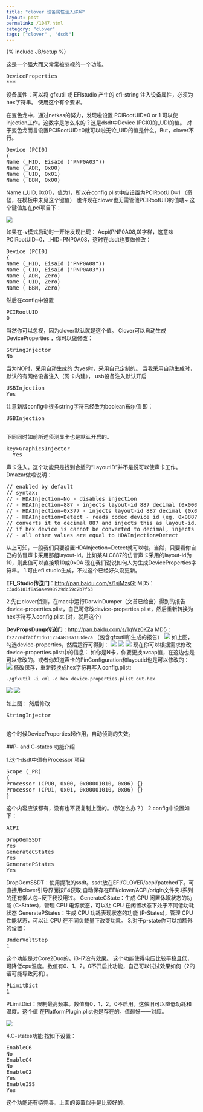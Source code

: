 ```yaml
---
title: "clover 设备属性注入详解"
layout: post
permalink: /1047.html
category: "clover"
tags: ["clover" , "dsdt"]
---
```

{% include JB/setup %}

这是一个强大而又常常被忽视的一个功能。

<pre class="brush: c; ruler: true; first-line: 0; highlight: [] ; auto-links: true ; collapse: true ; gutter: true; ">
<key>DeviceProperties</key>
<string>***</string>
</pre>
设备属性：可以将 gfxutil 或 EFIstudio 产生的 efi-string 注入设备属性，必须为hex字符串。
使用这个有个要求。

在变色龙中，通过netkas的努力，发现啦设置 PCIRootUID=0 or 1 可以使 injection工作。这数字是怎么来的？这是dsdt中Device (PCI0)的_UDI的值。
对于变色龙而言设置PCIRootUID=0就可以啦无论_UID的值是什么。But，clover不行。

<pre class="brush: c; ruler: true; first-line: 0; highlight: [] ; auto-links: true ; collapse: true ; gutter: true; ">
Device (PCI0)
{
Name (_HID, EisaId ("PNP0A03"))
Name (_ADR, 0x00)
Name (_UID, 0x01)
Name (_BBN, 0x00)
</pre>
Name (_UID, 0x01)，值为1，所以在config.plist中应设置为PCIRootUID=1    （奇怪，在模板中未见这个键值）
也许现在clover也无需管他PCIRootUID的值喽~
这个键值加在pci项目下：

![](/wp-content/uploads/sinapicv2-backup/1047-ww3-bmiddle-a316108djw1enw90syooqj20fi0go0w9.jpg)

如果在-v模式启动时一开始发现出现： Acpi(PNP0A08,0)字样，这意味
PCIRootUID=0，_HID=PNP0A08，这时在dsdt也要做修改：

<pre class="brush: c; ruler: true; first-line: 0; highlight: [] ; auto-links: true ; collapse: true ; gutter: true; ">
Device (PCI0)
{
Name (_HID, EisaId ("PNP0A08"))
Name (_CID, EisaId ("PNP0A03"))
Name (_ADR, Zero)
Name (_UID, Zero)
Name (_BBN, Zero)
</pre>
然后在config中设置

<pre class="brush: c; ruler: true; first-line: 0; highlight: [] ; auto-links: true ; collapse: true ; gutter: true; ">
<key>PCIRootUID</key>
<string>0</string>
</pre>
当然你可以忽视，因为clover默认就是这个值。
Clover可以自动生成 DeviceProperties ，你可以做修改：

<pre class="brush: c; ruler: true; first-line: 0; highlight: [] ; auto-links: true ; collapse: true ; gutter: true; ">
<key>StringInjector</key>
<string>No</string>
</pre>
当为NO时，采用自动生成的
为yes时，采用自己定制的。
当我采用自动生成时，默认的有网络设备注入（网卡内建），
usb设备注入默认开启

<pre class="brush: c; ruler: true; first-line: 0; highlight: [] ; auto-links: true ; collapse: true ; gutter: true; ">
<key>USBInjection</key>
<string>Yes</string>
</pre>

注意新版config中很多string字符已经改为boolean布尔值
即：

<pre class="brush: c; ruler: true; first-line: 0; highlight: [] ; auto-links: true ; collapse: true ; gutter: true; ">
<key>USBInjection</key>               
<true/>
</pre>
下同同时如前所述侦测显卡也是默认开启的。

<pre class="brush: c; ruler: true; first-line: 0; highlight: [] ; auto-links: true ; collapse: true ; gutter: true; ">
key>GraphicsInjector</key>
  <string>Yes</string>
</pre>
声卡注入。这个功能只是找到合适的“LayoutID”并不是说可以使声卡工作。 Dmazar做啦说明：

<pre class="brush: c; ruler: true; first-line: 0; highlight: [] ; auto-links: true ; collapse: true ; gutter: true; ">
// enabled by default
// syntax:
// - HDAInjection=No - disables injection
// - HDAInjection=887 - injects layout-id 887 decimal (0x00000377)
// - HDAInjection=0x377 - injects layout-id 887 decimal (0x00000377)
// - HDAInjection=Detect - reads codec device id (eg. 0x0887)
// converts it to decimal 887 and injects this as layout-id.
// if hex device is cannot be converted to decimal, injects legacy value 12 decimal
// - all other values are equal to HDAInjection=Detect
</pre>
从上可知，一般我们只要设置HDAInjection=Detect就可以啦。当然，只要看你自己的仿冒声卡采用那组layout-id。比如某ALC887的仿冒声卡采用的layout-id为10，则此值可以直接填10或0x0A
现在我们说说如何人为生成DeviceProperties字符串。
1.可由efi studio生成，不过这个已经好久没更新。

**EFI_Studio传送门**：<http://pan.baidu.com/s/1sjMzsGt>
MD5：`c3ad6181f8a5aae998929dc59c2b7f63`

2.先由clover侦测，在mac中运行DarwinDumper（文首已给出）得到的报告device-properties.plist，自己可修改device-properties.plist，然后重新转换为hex字符写入config.plist.(对，就用这个)

**DevPropsDump传送门**：<http://pan.baidu.com/s/1qWz0KZa>
MD5：`f22720dfabf71d611234a830a163de7a`
（包含gfxutil和生成的报告）
![](/wp-content/uploads/sinapicv2-backup/1047-ww4-bmiddle-a316108djw1enw92faz69j20g40ckq5x.jpg)
如上图，勾选device-properties，然后运行可得到：
![](/wp-content/uploads/sinapicv2-backup/1047-ww4-bmiddle-a316108djw1enw92ywevgj20go09hwgf.jpg)
![](/wp-content/uploads/sinapicv2-backup/1047-ww2-bmiddle-a316108djw1enw95p56sxj20go0bdmzj.jpg)
![](/wp-content/uploads/sinapicv2-backup/1047-ww2-bmiddle-a316108djw1enw96b3yamj20go0f2dm2.jpg)
现在你可以根据需求修改device-properties.plist中的信息：
如你是N卡，你要更换nvcap值，在这边也是可以修改的。或者你知道声卡的PinConfiguration和layoutid也是可以修改的：
![](/wp-content/uploads/sinapicv2-backup/1047-ww2-bmiddle-a316108djw1enw97lmzhqj20go0bd417.jpg)
修改保存，重新转换成hex字符再写入config.plist:

`./gfxutil -i xml -o hex device-properties.plist out.hex`

![](/wp-content/uploads/sinapicv2-backup/1047-ww4-bmiddle-a316108djw1enw9989tstj20go05a750.jpg)
![](/wp-content/uploads/sinapicv2-backup/1047-ww2-bmiddle-a316108djw1enw9ajctsnj20go08j0ul.jpg)

如上图：
然后修改

<pre class="brush: c; ruler: true; first-line: 0; highlight: [] ; auto-links: true ; collapse: true ; gutter: true; ">
<key>StringInjector</key>
<true/>
</pre>
这个时候DeviceProperties起作用，自动侦测的失效。

##P- and C-states 功能介绍

1.这个dsdt中须有Processor 项目

<pre class="brush: c; ruler: true; first-line: 0; highlight: [] ; auto-links: true ; collapse: true ; gutter: true; ">
Scope (_PR)
{
Processor (CPU0, 0x00, 0x00001010, 0x06) {}
Processor (CPU1, 0x01, 0x00001010, 0x06) {}
}
</pre>
这个内容应该都有，没有也不要复制上面的。（那怎么办？）
2.config中设置如下：

<pre class="brush: c; ruler: true; first-line: 0; highlight: [] ; auto-links: true ; collapse: true ; gutter: true; ">
<key>ACPI</key>
<dict>
<key>DropOemSSDT</key>
<string>Yes</string>
<key>GenerateCStates</key>
<string>Yes</string>
<key>GeneratePStates</key>
<string>Yes</string>
</pre>
DropOemSSDT：使用提取的ssdt。ssdt放在EFI/CLOVER/acpi/patched下。可直接用clover引导界面按F4获取;自动保存在EFI/clover/ACPI/origin文件夹.i系列的还有懒人包~反正我没用过。
GenerateCState：生成 CPU 闲置休眠状态的功能 (C-States)，管理 CPU 电源状态，可以让 CPU 在闲置状态下处于不同低功耗状态
GeneratePStates：生成 CPU 功耗表现状态的功能 (P-States)，管理 CPU 性能状态，可以让 CPU 在不同负载量下改变功耗。
3.对于p-state你可以加额外的设置：

<pre class="brush: c; ruler: true; first-line: 0; highlight: [] ; auto-links: true ; collapse: true ; gutter: true; ">
<key>UnderVoltStep</key>
<string>1</string>
</pre>
这个功能是对Core2Duo的。i3-i7没有效果。
这个功能使得电压比较平稳且低，可降低cpu温度。数值有0、1、2。0不开启此功能，自己可以试试效果如何（2的话可能导致死机）。

<pre class="brush: c; ruler: true; first-line: 0; highlight: [] ; auto-links: true ; collapse: true ; gutter: true; ">
<key>PLimitDict</key>
<string>1</string>
</pre>

PLimitDict：限制最高频率。数值有0，1，2。0不启用。这依旧可以降低功耗和温度。这个值
在PlatformPlugin.plist也是存在的。值最好一一对应。

![](/wp-content/uploads/sinapicv2-backup/1047-ww2-bmiddle-a316108djw1enw9ckes24j20go0adn07.jpg)

4.C-states功能
按如下设置：

<pre class="brush: c; ruler: true; first-line: 0; highlight: [] ; auto-links: true ; collapse: true ; gutter: true; ">
<key>EnableC6</key>
<string>No</string>
<key>EnableC4</key>
<string>No</string>
<key>EnableC2</key>
<string>Yes</string>
<key>EnableISS</key>
<string>Yes</string>
</pre>

这个功能还有待完善。上面的设置似乎是比较好的。


